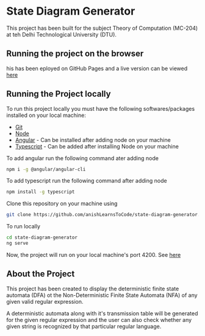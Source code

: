 # State Diagram Generator

This project has been built for the subject Theory of Computation (MC-204) at teh Delhi Technological 
University (DTU).

## Running the project on the browser

his has been eployed on GitHub Pages and a live version can be viewed 
[here](https:///www.anishLearnsToCode.github.io)

## Running the Project locally
To run this project locally you must have the following softwares/packages installed on your
local machine:

- [Git](https://git-scm.com/)
- [Node](https://nodejs.org/en/)
- [Angular](https://angular.io/) - Can be installed after adding node on your machine
- [Typescript](https://www.typescriptlang.org/) - Can be added after installing Node on your machine

To add angular run the following command ater adding node
```bash
npm i -g @angular/angular-cli
```

To add typescript run the following command after adding node
```bash
npm install -g typescript
```

Clone this repository on your machine using
```bash
git clone https://github.com/anishLearnsToCode/state-diagram-generator.git
```

To run locally
```bash
cd state-diagram-generator
ng serve
```

Now, the project will run on your local machine's port 4200. See [here](localhost:4200)

## About the Project

This project has been created to display the deterministic finite state automata (DFA) ot the 
Non-Deterministic Finite State Automata (NFA) of any given valid regular expression.

A deterministic automata along with it's transmission table will be generated for the given
regular expression and the user can also check whether any given string is recognized by that
particular regular language.
